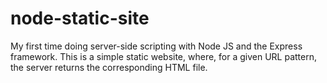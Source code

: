 # node-static-site

My first time doing server-side scripting with Node JS and the Express framework.
This is a simple static website, where, for a given URL pattern, the server returns the corresponding HTML file.
